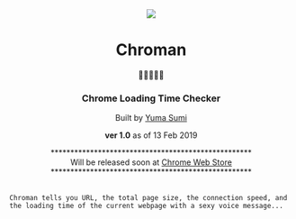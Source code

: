 <div align="center">
    <img src="./img/chromanTileIconOrigin.png" align="center">
</div>
    <h1 align="center" >Chroman</h1>
    <div align="center">👻👻👻👻👻</div>
    <div align="center">
        <h3>Chrome Loading Time Checker</h3>
        <p>Built by 
            <a href="https://github.com/y-yeah">Yuma Sumi</a>
        </p>
    </div>
    <div align="center">
        <p><strong>ver 1.0</strong> as of 13 Feb 2019</p>
        <div >
            ***************************************************
            <br/>
            Will be released soon at 
            <a href="https://chrome.google.com/webstore/category/extensions">Chrome Web Store</a>
            <br/>
            ***************************************************
        </div>
    </div>
    <br/>
    
    Chroman tells you URL, the total page size, the connection speed, and the loading time of the current webpage with a sexy voice message...
